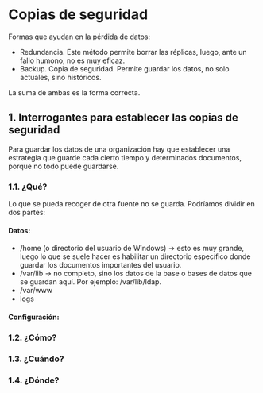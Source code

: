 # Copias de seguridad
Formas que ayudan en la pérdida de datos:
- Redundancia. Este método permite borrar las réplicas, luego, ante un fallo humono, no es muy eficaz. 
- Backup. Copia de seguridad. Permite guardar los datos, no solo actuales, sino históricos. 

La suma de ambas es la forma correcta. 


## 1. Interrogantes para establecer las copias de seguridad
Para guardar los datos de una organización hay que establecer una estrategia que guarde cada cierto tiempo y determinados documentos, porque no todo puede guardarse.

### 1.1. ¿Qué?
Lo que se pueda recoger de otra fuente no se guarda. Podríamos dividir en dos partes:
#### Datos: 
- /home (o directorio del usuario de Windows) -> esto es muy grande, luego lo que se suele hacer es habilitar un directorio específico donde guardar los documentos importantes del usuario.
- /var/lib -> no completo, sino los datos de la base o bases de datos que se guardan aquí. Por ejemplo: /var/lib/ldap.
- /var/www
- logs

#### Configuración:

### 1.2. ¿Cómo?

### 1.3. ¿Cuándo?

### 1.4. ¿Dónde? 

